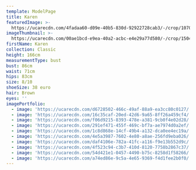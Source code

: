 ```yaml
---
template: ModelPage
title: Karen
featuredImage: >-
  https://ucarecdn.com/4fadaa60-d09e-40b5-830d-92922728cab3/-/crop/1070x752/0,235/-/preview/
imageThumbnail: >-
  https://ucarecdn.com/00ae1bcd-e9ea-40a2-acbc-e4e29a77d580/-/crop/1504x2312/128,0/-/preview/
firstName: Karen
collection: Classic
height: 166cm
measurementType: bust
bust: 86cm
waist: 71cm
hips: 83cm
size: 8/10
shoeSize: 38 euro
hair: Brown
eyes: ''
imagePortfolio:
  - image: 'https://ucarecdn.com/d6728502-466c-49af-88a9-ea3cc80c0127/'
  - image: 'https://ucarecdn.com/16c35caf-20ed-42d6-9a65-8ff26a459cf4/'
  - image: 'https://ucarecdn.com/f06d9215-8393-478e-a381-9cb0f4e02d28/'
  - image: 'https://ucarecdn.com/291ef471-455f-469c-bf7a-ae7974d0a2ef/'
  - image: 'https://ucarecdn.com/1c8d868e-14cf-49b4-a132-dca0ee4ec19a/'
  - image: 'https://ucarecdn.com/4e5a3987-7602-4e80-a8ae-256fd9eba026/'
  - image: 'https://ucarecdn.com/daf4106e-782a-41fc-a116-f9e13b552d9c/'
  - image: 'https://ucarecdn.com/4f523c94-c3b7-410d-8120-7758b2867c37/'
  - image: 'https://ucarecdn.com/54d421e1-0457-4490-b75c-8258d1f58266/'
  - image: 'https://ucarecdn.com/a74ed86e-9c5a-4e65-9369-f4d1fee2b0f0/'
---
```


